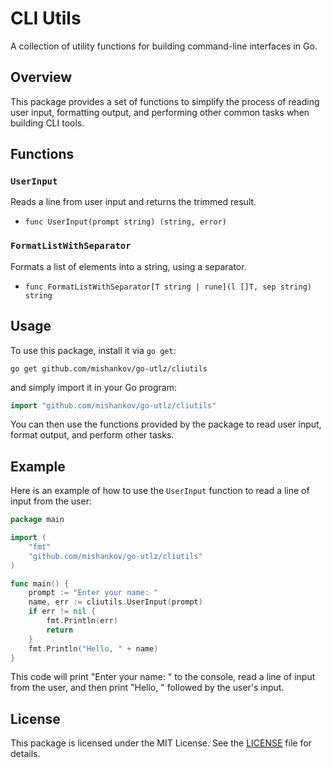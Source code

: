 # CLI Utils

A collection of utility functions for building command-line interfaces in Go.

## Overview

This package provides a set of functions to simplify the process of reading user input, formatting output, and performing other common tasks when building CLI tools.

## Functions

### `UserInput`

Reads a line from user input and returns the trimmed result.

* `func UserInput(prompt string) (string, error)`

### `FormatListWithSeparator`

Formats a list of elements into a string, using a separator.

* `func FormatListWithSeparator[T string | rune](l []T, sep string) string`

## Usage

To use this package, install it via `go get`:
```shell
go get github.com/mishankov/go-utlz/cliutils
```

and simply import it in your Go program:
```go
import "github.com/mishankov/go-utlz/cliutils"
```


You can then use the functions provided by the package to read user input, format output, and perform other tasks.

## Example

Here is an example of how to use the `UserInput` function to read a line of input from the user:
```go
package main

import (
	"fmt"
	"github.com/mishankov/go-utlz/cliutils"
)

func main() {
	prompt := "Enter your name: "
	name, err := cliutils.UserInput(prompt)
	if err != nil {
		fmt.Println(err)
		return
	}
	fmt.Println("Hello, " + name)
}
```
This code will print "Enter your name: " to the console, read a line of input from the user, and then print "Hello, " followed by the user's input.

## License

This package is licensed under the MIT License. See the [LICENSE](LICENSE) file for details.